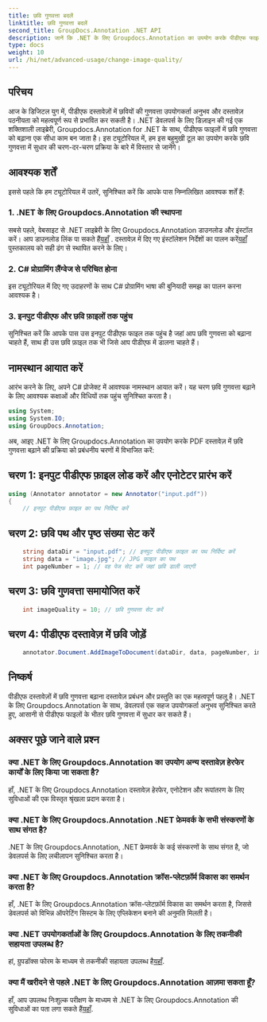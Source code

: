 ```yaml
---
title: छवि गुणवत्ता बदलें
linktitle: छवि गुणवत्ता बदलें
second_title: GroupDocs.Annotation .NET API
description: जानें कि .NET के लिए Groupdocs.Annotation का उपयोग करके पीडीएफ फाइलों में छवि गुणवत्ता कैसे बढ़ाई जाए। हमारे चरण-दर-चरण मार्गदर्शिका का पालन करें.
type: docs
weight: 10
url: /hi/net/advanced-usage/change-image-quality/
---
```

## परिचय
आज के डिजिटल युग में, पीडीएफ दस्तावेज़ों में छवियों की गुणवत्ता उपयोगकर्ता अनुभव और दस्तावेज़ पठनीयता को महत्वपूर्ण रूप से प्रभावित कर सकती है। .NET डेवलपर्स के लिए डिज़ाइन की गई एक शक्तिशाली लाइब्रेरी, Groupdocs.Annotation for .NET के साथ, पीडीएफ फाइलों में छवि गुणवत्ता को बढ़ाना एक सीधा काम बन जाता है। इस ट्यूटोरियल में, हम इस बहुमुखी टूल का उपयोग करके छवि गुणवत्ता में सुधार की चरण-दर-चरण प्रक्रिया के बारे में विस्तार से जानेंगे।
## आवश्यक शर्तें
इससे पहले कि हम ट्यूटोरियल में उतरें, सुनिश्चित करें कि आपके पास निम्नलिखित आवश्यक शर्तें हैं:
### 1. .NET के लिए Groupdocs.Annotation की स्थापना
 सबसे पहले, वेबसाइट से .NET लाइब्रेरी के लिए Groupdocs.Annotation डाउनलोड और इंस्टॉल करें। आप डाउनलोड लिंक पा सकते हैं[यहाँ](https://releases.groupdocs.com/annotation/net/) . दस्तावेज़ में दिए गए इंस्टॉलेशन निर्देशों का पालन करें[यहाँ](https://reference.groupdocs.com/annotation/net/) पुस्तकालय को सही ढंग से स्थापित करने के लिए।
### 2. C# प्रोग्रामिंग लैंग्वेज से परिचित होना
इस ट्यूटोरियल में दिए गए उदाहरणों के साथ C# प्रोग्रामिंग भाषा की बुनियादी समझ का पालन करना आवश्यक है।
### 3. इनपुट पीडीएफ और छवि फ़ाइलों तक पहुंच
सुनिश्चित करें कि आपके पास उस इनपुट पीडीएफ फाइल तक पहुंच है जहां आप छवि गुणवत्ता को बढ़ाना चाहते हैं, साथ ही उस छवि फ़ाइल तक भी जिसे आप पीडीएफ में डालना चाहते हैं।

## नामस्थान आयात करें
आरंभ करने के लिए, अपने C# प्रोजेक्ट में आवश्यक नामस्थान आयात करें। यह चरण छवि गुणवत्ता बढ़ाने के लिए आवश्यक कक्षाओं और विधियों तक पहुंच सुनिश्चित करता है।

```csharp
using System;
using System.IO;
using GroupDocs.Annotation;
```

अब, आइए .NET के लिए Groupdocs.Annotation का उपयोग करके PDF दस्तावेज़ में छवि गुणवत्ता बढ़ाने की प्रक्रिया को प्रबंधनीय चरणों में विभाजित करें:
## चरण 1: इनपुट पीडीएफ फ़ाइल लोड करें और एनोटेटर प्रारंभ करें
```csharp
using (Annotator annotator = new Annotator("input.pdf"))
{
    // इनपुट पीडीएफ फ़ाइल का पथ निर्दिष्ट करें
```
## चरण 2: छवि पथ और पृष्ठ संख्या सेट करें
```csharp
    string dataDir = "input.pdf"; // इनपुट पीडीएफ फ़ाइल का पथ निर्दिष्ट करें
    string data = "image.jpg"; // JPG फ़ाइल का पथ
    int pageNumber = 1; // वह पेज सेट करें जहां छवि डाली जाएगी
```
## चरण 3: छवि गुणवत्ता समायोजित करें
```csharp
    int imageQuality = 10; // छवि गुणवत्ता सेट करें
```
## चरण 4: पीडीएफ दस्तावेज़ में छवि जोड़ें
```csharp
    annotator.Document.AddImageToDocument(dataDir, data, pageNumber, imageQuality);
```

## निष्कर्ष
पीडीएफ दस्तावेज़ों में छवि गुणवत्ता बढ़ाना दस्तावेज़ प्रबंधन और प्रस्तुति का एक महत्वपूर्ण पहलू है। .NET के लिए Groupdocs.Annotation के साथ, डेवलपर्स एक सहज उपयोगकर्ता अनुभव सुनिश्चित करते हुए, आसानी से पीडीएफ फाइलों के भीतर छवि गुणवत्ता में सुधार कर सकते हैं।
## अक्सर पूछे जाने वाले प्रश्न
### क्या .NET के लिए Groupdocs.Annotation का उपयोग अन्य दस्तावेज़ हेरफेर कार्यों के लिए किया जा सकता है?
हाँ, .NET के लिए Groupdocs.Annotation दस्तावेज़ हेरफेर, एनोटेशन और रूपांतरण के लिए सुविधाओं की एक विस्तृत श्रृंखला प्रदान करता है।
### क्या .NET के लिए Groupdocs.Annotation .NET फ्रेमवर्क के सभी संस्करणों के साथ संगत है?
.NET के लिए Groupdocs.Annotation, .NET फ्रेमवर्क के कई संस्करणों के साथ संगत है, जो डेवलपर्स के लिए लचीलापन सुनिश्चित करता है।
### क्या .NET के लिए Groupdocs.Annotation क्रॉस-प्लेटफ़ॉर्म विकास का समर्थन करता है?
हाँ, .NET के लिए Groupdocs.Annotation क्रॉस-प्लेटफ़ॉर्म विकास का समर्थन करता है, जिससे डेवलपर्स को विभिन्न ऑपरेटिंग सिस्टम के लिए एप्लिकेशन बनाने की अनुमति मिलती है।
### क्या .NET उपयोगकर्ताओं के लिए Groupdocs.Annotation के लिए तकनीकी सहायता उपलब्ध है?
 हां, ग्रुपडॉक्स फोरम के माध्यम से तकनीकी सहायता उपलब्ध है[यहाँ](https://forum.groupdocs.com/c/annotation/10).
### क्या मैं खरीदने से पहले .NET के लिए Groupdocs.Annotation आज़मा सकता हूँ?
 हाँ, आप उपलब्ध निःशुल्क परीक्षण के माध्यम से .NET के लिए Groupdocs.Annotation की सुविधाओं का पता लगा सकते हैं[यहाँ](https://releases.groupdocs.com/).